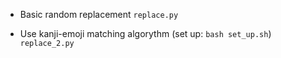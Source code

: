 
- Basic random replacement
`replace.py `

- Use kanji-emoji matching algorythm
(set up: `bash set_up.sh`)
`replace_2.py `